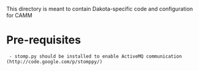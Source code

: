 This directory is meant to contain Dakota-specific code and configuration for CAMM

# Pre-requisites
	 - stomp.py should be installed to enable ActiveMQ communication (http://code.google.com/p/stomppy/)